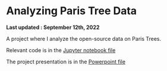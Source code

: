 # Analyzing Paris Tree Data
**Last updated : September 12th, 2022**

A project where I analyze the open-source data on Paris Trees.

Relevant code is in the [Jupyter notebook file](https://github.com/Faskill/Analyzing-Paris-Tree-Data/blob/main/P2_01_notebook.ipynb)

The project presentation is in the [Powerpoint file](https://github.com/Faskill/Analyzing-Paris-Tree-Data/blob/main/P2_02_Presentation.pptx)

